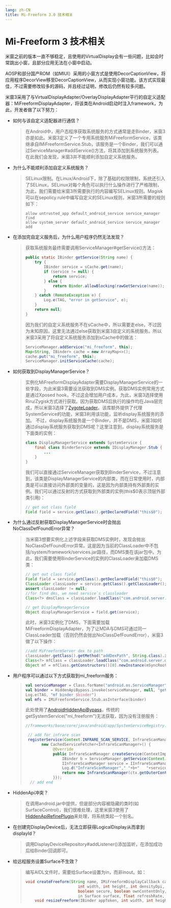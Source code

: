 ```yaml
---
lang: zh-CN
title: Mi-Freeform 3.0 技术相关
---
```

# Mi-Freeform 3 技术相关

米窗之前的版本一直不够稳定，且使用的VirtualDisplay会有一些问题，比如会时常跳出小窗，且部分应用无法在小窗中启动。

AOSP和部分国产ROM（如MIUI）采用的小窗方式是使用DecorCaptionView，将应用程序DecorView移至DecorCaptionView，从而实现小窗功能。该方式实现最佳，不过需要修改较多的源码，并且经过证明，修改后仍然有较多问题。

米窗3采用了与VirtualDisplayAdapter/OverlayDisplayAdapter平行的自定义适配器：MiFreeformDisplayAdapter，将该类在Android启动时注入framework，为此，开发者做了以下努力：

- 如何与该自定义适配器进行通信？

  > 在Android中，用户态程序获取系统服务的方式通常是走Binder，米窗3亦是如此。米窗3定义了一个专用系统服务MiFreeformService，该类继承自IMiFreeformService.Stub，该服务是一个Binder，我们可以通过ServiceManager#addService()方法，将其添加到系统服务列表。在此我们会发现，米窗3并不能顺利添加自定义系统服务。
  >
- 为什么不能顺利添加自定义系统服务？

  > SELinux限制。在Linux/Android下，除了基础的权限限制，系统还引入了SELinux，SELinux对每个角色可以执行什么操作进行了严格限制，为此，我们需要给米窗3所需要执行的内容编写SELinux规则。Magisk可以在sepolicy.rule中编写自定义的SELinux规则，米窗3所需要的规则如下：
  >
  > ```
  > allow untrusted_app default_android_service service_manager find
  > allow system_server default_android_service service_manager add
  > ```
  >
- 在添加完自定义服务后，为什么用户程序仍然无法发现？

  > 获取系统服务最终需要调用ServiceManager#getService()方法：
  >
  > ```java
  > public static IBinder getService(String name) {
  >     try {
  >         IBinder service = sCache.get(name);
  >         if (service != null) {
  >             return service;
  >         } else {
  >             return Binder.allowBlocking(rawGetService(name));
  >         }
  >     } catch (RemoteException e) {
  >         Log.e(TAG, "error in getService", e);
  >     }
  >     return null;
  > }
  > ```
  > 因为我们的自定义系统服务不在sCache中，所以需要走else，不过因为未知原因，这里无法通过else获取到米窗3自定义的系统服务。所以米窗3采用了将自定义系统服务添加到sCache中的做法：
  >
  > ```java
  > ServiceManager.addService("mi_freeform", this);
  > Map<String, IBinder> cache = new ArrayMap<>();
  > cache.put("mi_freeform", this);
  > ServiceManager.initServiceCache(cache);
  > ```
  >
- 如何获取到DisplayManagerService？

  > 实例化MiFreeformDisplayAdapter需要DisplayManagerService的一些字段，为此米窗3需要设法获取到DMS实例。获取DMS实例常用方式是通过Xposed hook，不过这会增加用户成本，为此，米窗3选择使用Riru/Zygisk方式进行获取。因为获取DMS后执行的操作均在Java层完成，所以米窗3选择了[ZygoteLoader](https://github.com/Kr328/ZygoteLoader)。该库额外提供了代理SystemService的功能，米窗3利用该功能，监听display系统服务的添加。
  > 不过，display系统服务是一个Binder，并不是DMS，米窗3如何通过display系统服务获取到DMS呢？这里注意到，display系统服务是下面类的实例：
  >
  > ```java
  > class DisplayManagerService extends SystemService {
  >     final class BinderService extends IDisplayManager.Stub {
  >         ...
  >     }
  > }
  >
  > ```
  > 我们可以直接通过ServiceManager获取到BinderService，不过注意到，该类是DisplayManagerService的内部类，而在日常使用时，内部类是可以直接访问外部类的变量的，这是因为内部类持有外部类的实例。我们可以通过反射的方式获取到外部类的实例(this$0表示顶层外部类引用)：
  >
  > ```java
  > // get out class field
  > Field field = service.getClass().getDeclaredField("this$0");
  > ```
  >
- 为什么通过反射获取DisplayManagerService时会抛出NoClassDefFoundError异常？

  > 当米窗3想要实例化上述字段来获取DMS实例时，发现会抛出NoClassDefFoundError异常。这是因为当前的ClassLoader中不包括/system/framework/services.jar路径，而DMS类在该jar包中。为此，我们需要使用BinderService的实例的ClassLoader来加载DMS类：
  >
  > ```java
  > // get out class field
  > Field field = service.getClass().getDeclaredField("this$0");
  > ClassLoader classLoader = service.getClass().getClassLoader();
  > assert classLoader != null;
  > //for find dms, we need service`s classloader
  > Class<?> dmsClass = classLoader.loadClass("com.android.server.display.DisplayManagerService");
  >
  > // get DisplayManagerService
  > Object displayManagerService = field.get(service);
  > ```
  > 此时，米窗3实例化了DMS，下面需要加载MiFreeformDisplayAdapter，为了让MDA与DMS可通过同一ClassLoader加载（否则仍然会抛出NoClassDefFoundError），米窗3做了以下操作：
  >
  > ```java
  > //add MiFreeformServer dex to path
  > classLoader.getClass().getMethod("addDexPath", String.class).invoke(classLoader, "/system/framework/freeform.dex");
  > Class<?> mfClass = classLoader.loadClass("com.android.server.display.MiFreeformDisplayAdapter");
  > Object mf = mfClass.getConstructors()[0].newInstance(mSyncRoot, mContext, mHandler, mDisplayDeviceRepo, mUiHandler);
  > ```
  >
- 用户程序可以通过以下方式获取到mi_freeform服务：

  > ```kotlin
  > val serviceManager = Class.forName("android.os.ServiceManager")
  > val binder = HiddenApiBypass.invoke(serviceManager, null, "getService", "mi_freeform") as IBinder
  > Log.e(TAG, "mf binder $binder")
  > val mfs = IMiFreeformService.Stub.asInterface(binder)
  > ```
  > 此处使用了[AndroidHiddenApiBypass](https://github.com/LSPosed/AndroidHiddenApiBypass)，传统的getSystemService("mi_freeform")无法获取，因为没有注册服务：
  >
  > ```java
  > //frameworks/base/core/java/android/app/SystemServiceRegistry.java
  >
  >  // add for infrare scan
  >  registerService(Context.INFRARE_SCAN_SERVICE, InfrareScanManager.class,
  >        new CachedServiceFetcher<InfrareScanManager>() {
  >             @Override
  >             public InfrareScanManager createService(ContextImpl ctx) throws ServiceNotFoundException {
  >                 IBinder b = ServiceManager.getService(Context.INFRARE_SCAN_SERVICE);
  >                 IInfrareScanManager service = IInfrareScanManager.Stub.asInterface(b);
  >                 Log.d("InfrareScanManager"," "+b+"   "+service);
  >                 return new InfrareScanManager(ctx.getOuterContext(), service);
  >             }});
  >   // add end
  > ```
  >
- HiddenApi冲突？

  > 在调用android.jar中提供，但是部分内容被隐藏的类时(如SurfaceControl)，我们很难处理，这里米窗3使用了[HiddenApiRefinePlugin](https://github.com/RikkaApps/HiddenApiRefinePlugin)来处理，将系统类起一个别名。
  >
- 在创建完DisplayDevice后，无法立即获得LogicalDisplay从而拿到displayId？

  > 调用DisplayDeviceRepository#addListener()添加监听，在添加成功后给Binder回调即可。
  >
- 给远程服务设置Surface不生效？

  > 编写AIDL文件时，需要给Surface设置为in，而非inout。如：
  >
  > ```java
  > void createFreeform(String name, IMiFreeformDisplayCallback callback,
  >                        int width, int height, int densityDpi,
  >                        boolean secure, boolean ownContentOnly, boolean shouldShowSystemDecorations,
  >                        in Surface surface, float refreshRate, long presentationDeadlineNanos) = 1;
  >     void resizeFreeform(IBinder appToken, int width, int height, int densityDpi) = 2;
  > ```
  >
